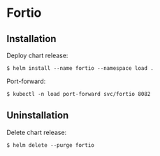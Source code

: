 # Fortio

## Installation

Deploy chart release:

```
$ helm install --name fortio --namespace load .
```

Port-forward:

```
$ kubectl -n load port-forward svc/fortio 8082
```

## Uninstallation

Delete chart release:

```
$ helm delete --purge fortio
```
